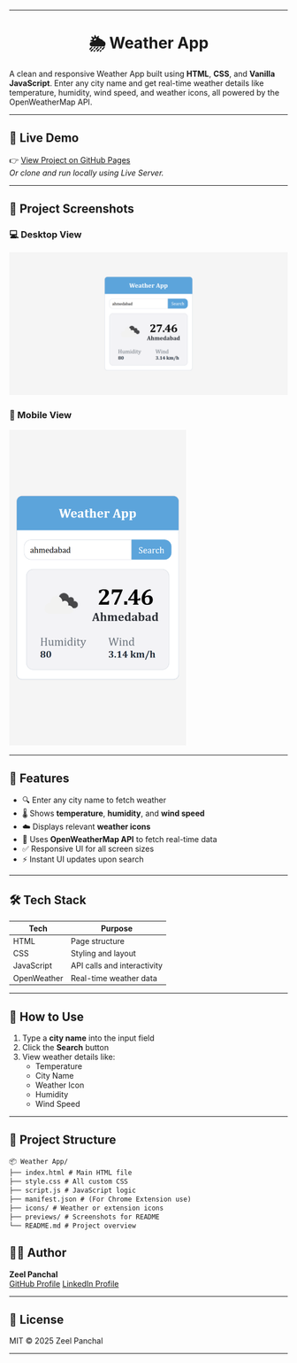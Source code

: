 <!--
███████╗███████╗███████╗██╗     
██╔════╝██╔════╝██╔════╝██║     
█████╗  █████╗  █████╗  ██║     
██╔══╝  ██╔══╝  ██╔══╝  ██║     
███████╗███████╗██║     ███████╗
╚══════╝╚══════╝╚═╝     ╚══════╝
     Z E E L   P A N C H A L 🚀
-->

---

<h1 align="center">🌦️ Weather App</h1>

A clean and responsive Weather App built using **HTML**, **CSS**, and **Vanilla JavaScript**. Enter any city name and get real-time weather details like temperature, humidity, wind speed, and weather icons, all powered by the OpenWeatherMap API.

---

## 🔗 Live Demo

👉 [View Project on GitHub Pages](https://panchal-zeel.github.io/weather-app-zp/)  
_Or clone and run locally using Live Server._

---

## 📸 Project Screenshots

### 💻 Desktop View  
![Desktop View](assets/Desktop_screen.png)

### 📱 Mobile View  
<img src="assets/Mobile_screen.png" width="320" alt="Screenshot of Weather App">

---

## 🚀 Features

- 🔍 Enter any city name to fetch weather
- 🌡 Shows **temperature**, **humidity**, and **wind speed**
- ☁️ Displays relevant **weather icons**
- 🧠 Uses **OpenWeatherMap API** to fetch real-time data
- ✅ Responsive UI for all screen sizes
- ⚡ Instant UI updates upon search

---

## 🛠️ Tech Stack

| Tech         | Purpose                                |
|--------------|----------------------------------------|
| HTML         | Page structure                         |
| CSS          | Styling and layout                     |
| JavaScript   | API calls and interactivity            |
| OpenWeather  | Real-time weather data                 |

---

## 🧪 How to Use

1. Type a **city name** into the input field
2. Click the **Search** button
3. View weather details like:
   - Temperature
   - City Name
   - Weather Icon
   - Humidity
   - Wind Speed

---

## 📁 Project Structure

```
📦 Weather App/
├── index.html # Main HTML file
├── style.css # All custom CSS
├── script.js # JavaScript logic
├── manifest.json # (For Chrome Extension use)
├── icons/ # Weather or extension icons
├── previews/ # Screenshots for README
└── README.md # Project overview

```

## 👨‍💻 Author

**Zeel Panchal**    
[GitHub Profile](https://github.com/Panchal-Zeel/)
[LinkedIn Profile](https://www.linkedin.com/in/zeel-panchal-463091205/)

---

## 📝 License

MIT © 2025 Zeel Panchal

---
